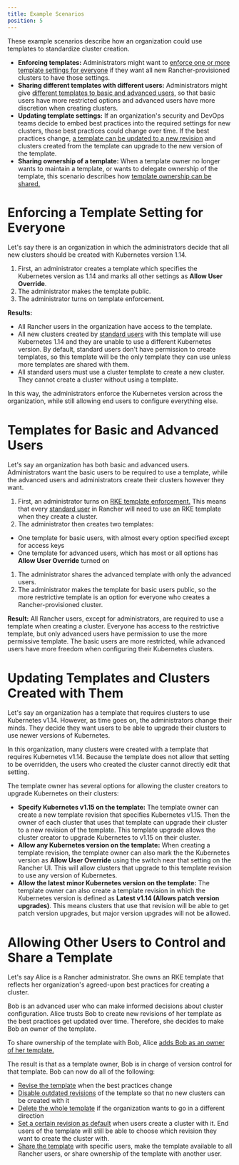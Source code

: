 ```yaml
---
title: Example Scenarios
position: 5
---
```


These example scenarios describe how an organization could use templates to standardize cluster creation.

- **Enforcing templates:** Administrators might want to [enforce one or more template settings for everyone](#enforcing-a-template-setting-for-everyone) if they want all new Rancher-provisioned clusters to have those settings.
- **Sharing different templates with different users:** Administrators might give [different templates to basic and advanced users,](#templates-for-basic-and-advanced-users) so that basic users have more restricted options and advanced users have more discretion when creating clusters.
- **Updating template settings:** If an organization's security and DevOps teams decide to embed best practices into the required settings for new clusters, those best practices could change over time. If the best practices change, [a template can be updated to a new revision](#updating-templates-and-clusters-created-with-them) and clusters created from the template can upgrade to the new version of the template.
- **Sharing ownership of a template:** When a template owner no longer wants to maintain a template, or wants to delegate ownership of the template, this scenario describes how [template ownership can be shared.](#allowing-other-users-to-control-and-share-a-template)


# Enforcing a Template Setting for Everyone

Let's say there is an organization in which the administrators decide that all new clusters should be created with Kubernetes version 1.14.

1. First, an administrator creates a template which specifies the Kubernetes version as 1.14 and marks all other settings as **Allow User Override**.
1. The administrator makes the template public.
1. The administrator turns on template enforcement.

**Results:**

- All Rancher users in the organization have access to the template.
- All new clusters created by [standard users](https://rancher.com/docs/rancher/v2.6/en/admin-settings/rbac/global-permissions/) with this template will use Kubernetes 1.14 and they are unable to use a different Kubernetes version. By default, standard users don't have permission to create templates, so this template will be the only template they can use unless more templates are shared with them.
- All standard users must use a cluster template to create a new cluster. They cannot create a cluster without using a template.

In this way, the administrators enforce the Kubernetes version across the organization, while still allowing end users to configure everything else.

# Templates for Basic and Advanced Users

Let's say an organization has both basic and advanced users. Administrators want the basic users to be required to use a template, while the advanced users and administrators create their clusters however they want.

1. First, an administrator turns on [RKE template enforcement.](https://rancher.com/docs/rancher/v2.6/en/admin-settings/rke-templates/enforcement/#requiring-new-clusters-to-use-an-rke-template) This means that every [standard user](https://rancher.com/docs/rancher/v2.6/en/admin-settings/rbac/global-permissions/) in Rancher will need to use an RKE template when they create a cluster.
1. The administrator then creates two templates:

  - One template for basic users, with almost every option specified except for access keys
  - One template for advanced users, which has most or all options has **Allow User Override** turned on

1. The administrator shares the advanced template with only the advanced users.
1. The administrator makes the template for basic users public, so the more restrictive template is an option for everyone who creates a Rancher-provisioned cluster.

**Result:** All Rancher users, except for administrators, are required to use a template when creating a cluster. Everyone has access to the restrictive template, but only advanced users have permission to use the more permissive template. The basic users are more restricted, while advanced users have more freedom when configuring their Kubernetes clusters.

# Updating Templates and Clusters Created with Them

Let's say an organization has a template that requires clusters to use Kubernetes v1.14. However, as time goes on, the administrators change their minds. They decide they want users to be able to upgrade their clusters to use newer versions of Kubernetes.

In this organization, many clusters were created with a template that requires Kubernetes v1.14. Because the template does not allow that setting to be overridden, the users who created the cluster cannot directly edit that setting.

The template owner has several options for allowing the cluster creators to upgrade Kubernetes on their clusters:

- **Specify Kubernetes v1.15 on the template:** The template owner can create a new template revision that specifies Kubernetes v1.15. Then the owner of each cluster that uses that template can upgrade their cluster to a new revision of the template. This template upgrade allows the cluster creator to upgrade Kubernetes to v1.15 on their cluster.
- **Allow any Kubernetes version on the template:** When creating a template revision, the template owner can also mark the the Kubernetes version as **Allow User Override** using the switch near that setting on the Rancher UI. This will allow clusters that upgrade to this template revision to use any version of Kubernetes.
- **Allow the latest minor Kubernetes version on the template:** The template owner can also create a template revision in which the Kubernetes version is defined as **Latest v1.14 (Allows patch version upgrades)**. This means clusters that use that revision will be able to get patch version upgrades, but major version upgrades will not be allowed.

# Allowing Other Users to Control and Share a Template

Let's say Alice is a Rancher administrator. She owns an RKE template that reflects her organization's agreed-upon best practices for creating a cluster.

Bob is an advanced user who can make informed decisions about cluster configuration. Alice trusts Bob to create new revisions of her template as the best practices get updated over time. Therefore, she decides to make Bob an owner of the template.

To share ownership of the template with Bob, Alice [adds Bob as an owner of her template.](https://rancher.com/docs/rancher/v2.6/en/admin-settings/rke-templates/template-access-and-sharing/#sharing-ownership-of-templates)

The result is that as a template owner, Bob is in charge of version control for that template. Bob can now do all of the following:

- [Revise the template](https://rancher.com/docs/rancher/v2.6/en/admin-settings/rke-templates/creating-and-revising/#updating-a-template) when the best practices change
- [Disable outdated revisions](https://rancher.com/docs/rancher/v2.6/en/admin-settings/rke-templates/creating-and-revising/#disabling-a-template-revision) of the template so that no new clusters can be created with it
- [Delete the whole template](https://rancher.com/docs/rancher/v2.6/en/admin-settings/rke-templates/creating-and-revising/#deleting-a-template) if the organization wants to go in a different direction
- [Set a certain revision as default](https://rancher.com/docs/rancher/v2.6/en/admin-settings/rke-templates/creating-and-revising/#setting-a-template-revision-as-default) when users create a cluster with it. End users of the template will still be able to choose which revision they want to create the cluster with.
- [Share the template](https://rancher.com/docs/rancher/v2.6/en/admin-settings/rke-templates/template-access-and-sharing) with specific users, make the template available to all Rancher users, or share ownership of the template with another user.